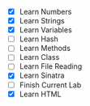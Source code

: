 - [x] Learn Numbers
- [x] Learn Strings
- [x] Learn Variables
- [ ] Learn Hash
- [ ] Learn Methods
- [ ] Learn Class
- [ ] Learn File Reading
- [x] Learn Sinatra
- [ ] Finish Current Lab
- [x] Learn HTML